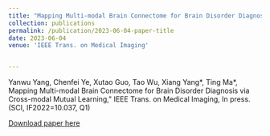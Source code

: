 ```yaml
---
title: "Mapping Multi-modal Brain Connectome for Brain Disorder Diagnosis via Cross-modal Mutual Learning"
collection: publications
permalink: /publication/2023-06-04-paper-title
date: 2023-06-04
venue: 'IEEE Trans. on Medical Imaging'


---
```

Yanwu Yang, Chenfei Ye, Xutao Guo, Tao Wu, Xiang Yang*, Ting Ma*, Mapping Multi-modal Brain Connectome for Brain Disorder Diagnosis via Cross-modal Mutual Learning," IEEE Trans. on Medical Imaging, In press. (SCI, IF2022=10.037, Q1)

[Download paper here](http://nit-hit.github.io/files/Mapping_Multi-modal_Brain_Connectome.pdf)
